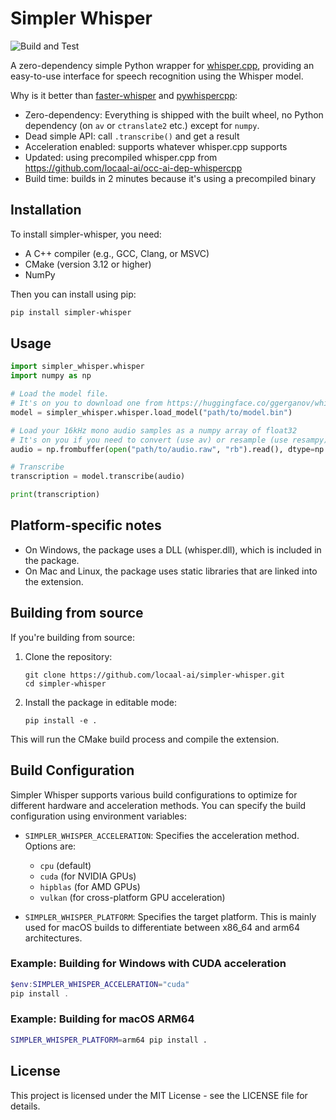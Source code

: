 # Simpler Whisper

![Build and Test](https://img.shields.io/github/actions/workflow/status/locaal-ai/simpler-whisper/build.yaml)

A zero-dependency simple Python wrapper for [whisper.cpp](https://github.com/ggerganov/whisper.cpp), providing an easy-to-use interface for speech recognition using the Whisper model.

Why is it better than [faster-whisper](https://github.com/SYSTRAN/faster-whisper) and [pywhispercpp](https://github.com/abdeladim-s/pywhispercpp):
- Zero-dependency: Everything is shipped with the built wheel, no Python dependency (on `av` or `ctranslate2` etc.) except for `numpy`.
- Dead simple API: call `.transcribe()` and get a result
- Acceleration enabled: supports whatever whisper.cpp supports
- Updated: using precompiled whisper.cpp from https://github.com/locaal-ai/occ-ai-dep-whispercpp
- Build time: builds in 2 minutes because it's using a precompiled binary

## Installation

To install simpler-whisper, you need:
- A C++ compiler (e.g., GCC, Clang, or MSVC)
- CMake (version 3.12 or higher)
- NumPy

Then you can install using pip:

```bash
pip install simpler-whisper
```

## Usage

```python
import simpler_whisper.whisper
import numpy as np

# Load the model file.
# It's on you to download one from https://huggingface.co/ggerganov/whisper.cpp
model = simpler_whisper.whisper.load_model("path/to/model.bin")

# Load your 16kHz mono audio samples as a numpy array of float32
# It's on you if you need to convert (use av) or resample (use resampy)
audio = np.frombuffer(open("path/to/audio.raw", "rb").read(), dtype=np.float32)

# Transcribe
transcription = model.transcribe(audio)

print(transcription)
```

## Platform-specific notes

- On Windows, the package uses a DLL (whisper.dll), which is included in the package.
- On Mac and Linux, the package uses static libraries that are linked into the extension.

## Building from source

If you're building from source:
1. Clone the repository:
   ```
   git clone https://github.com/locaal-ai/simpler-whisper.git
   cd simpler-whisper
   ```
2. Install the package in editable mode:
   ```
   pip install -e .
   ```

This will run the CMake build process and compile the extension.

## Build Configuration

Simpler Whisper supports various build configurations to optimize for different hardware and acceleration methods. You can specify the build configuration using environment variables:

- `SIMPLER_WHISPER_ACCELERATION`: Specifies the acceleration method. Options are:
  - `cpu` (default)
  - `cuda` (for NVIDIA GPUs)
  - `hipblas` (for AMD GPUs)
  - `vulkan` (for cross-platform GPU acceleration)

- `SIMPLER_WHISPER_PLATFORM`: Specifies the target platform. This is mainly used for macOS builds to differentiate between x86_64 and arm64 architectures.

### Example: Building for Windows with CUDA acceleration

```powershell
$env:SIMPLER_WHISPER_ACCELERATION="cuda"
pip install .
```

### Example: Building for macOS ARM64

```bash
SIMPLER_WHISPER_PLATFORM=arm64 pip install .
```

## License

This project is licensed under the MIT License - see the LICENSE file for details.
